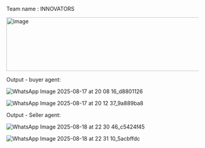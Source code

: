 Team name :  INNOVATORS




<img width="516" height="141" alt="image" src="https://github.com/user-attachments/assets/02411381-d312-493e-8e6e-c7de5c8acc2f" />





Output - buyer agent:



![WhatsApp Image 2025-08-17 at 20 08 16_d8801126](https://github.com/user-attachments/assets/36758127-8764-4809-9d44-987bad3f7c86)


![WhatsApp Image 2025-08-17 at 20 12 37_9a889ba8](https://github.com/user-attachments/assets/1ce60096-a393-4e7a-bfe3-65732df55813)




Output - Seller agent:



![WhatsApp Image 2025-08-18 at 22 30 46_c5424f45](https://github.com/user-attachments/assets/7c3184c4-3b4c-4103-98db-0344a8e84692)


![WhatsApp Image 2025-08-18 at 22 31 10_5acbffdc](https://github.com/user-attachments/assets/43721f07-5a57-40c9-9151-00e82b0cd40a)



